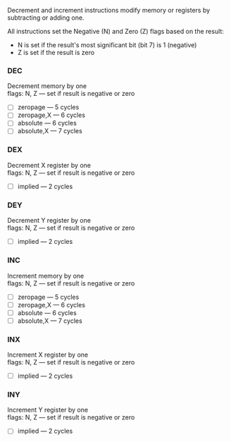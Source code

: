 Decrement and increment instructions modify memory or registers by subtracting or adding one.

All instructions set the Negative (N) and Zero (Z) flags based on the result:
- N is set if the result's most significant bit (bit 7) is 1 (negative)
- Z is set if the result is zero

### DEC  
Decrement memory by one  
flags: N, Z — set if result is negative or zero  
- [ ] zeropage       — 5 cycles  
- [ ] zeropage,X     — 6 cycles  
- [ ] absolute       — 6 cycles  
- [ ] absolute,X     — 7 cycles  

### DEX  
Decrement X register by one  
flags: N, Z — set if result is negative or zero  
- [ ] implied       — 2 cycles  

### DEY  
Decrement Y register by one  
flags: N, Z — set if result is negative or zero  
- [ ] implied       — 2 cycles  

### INC  
Increment memory by one  
flags: N, Z — set if result is negative or zero  
- [ ] zeropage       — 5 cycles  
- [ ] zeropage,X     — 6 cycles  
- [ ] absolute       — 6 cycles  
- [ ] absolute,X     — 7 cycles  

### INX  
Increment X register by one  
flags: N, Z — set if result is negative or zero  
- [ ] implied       — 2 cycles  

### INY  
Increment Y register by one  
flags: N, Z — set if result is negative or zero  
- [ ] implied       — 2 cycles  
